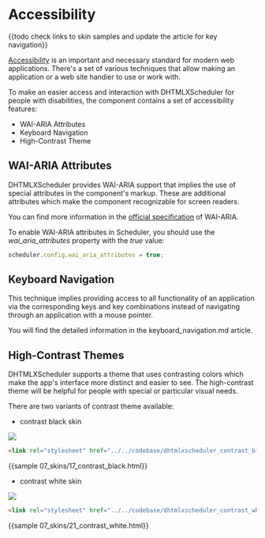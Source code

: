 Accessibility
================

{{todo check links to skin samples and update the article for key navigation}}


[Accessibility](https://www.w3.org/WAI/intro/accessibility.php) is an important and necessary standard for modern web applications. 
There's a set of various techniques that allow making an application or a web site handier to use or work with. 

To make an easier access and interaction with DHTMLXScheduler for people with disabilities, the component contains a set of accessibility features:

- WAI-ARIA Attributes
- Keyboard  Navigation
- High-Contrast Theme

WAI-ARIA Attributes
----------------------

DHTMLXScheduler provides WAI-ARIA support that implies the use of special attributes in the component's markup.
These are additional attributes which make the component recognizable for screen readers. 

You can find more information in the [official specification](https://www.w3.org/WAI/intro/aria) of WAI-ARIA.

To enable WAI-ARIA attributes in Scheduler, you should use the *wai_aria_attributes* property with the *true* value:

~~~js
scheduler.config.wai_aria_attributes = true;
~~~

Keyboard Navigation
-------------------

This technique implies providing access to all functionality of an application via the corresponding keys and key combinations
instead of navigating through an application with a mouse pointer.  

You will find the detailed information in the keyboard_navigation.md article.

High-Contrast Themes
--------------------

DHTMLXScheduler supports a theme that uses contrasting colors which make the app's interface more distinct and easier to see.
The high-contrast theme will be helpful for people with special or particular visual needs.

There are two variants of contrast theme available: 

- contrast black skin

<img src="contrast_black_skin.png">

~~~html
<link rel="stylesheet" href="../../codebase/dhtmlxscheduler_contrast_black.css">
~~~

{{sample 07_skins/17_contrast_black.html}}

- contrast white skin

<img src="contrast_white_skin.png">

~~~html
<link rel="stylesheet" href="../../codebase/dhtmlxscheduler_contrast_white.css">
~~~

{{sample 07_skins/21_contrast_white.html}}